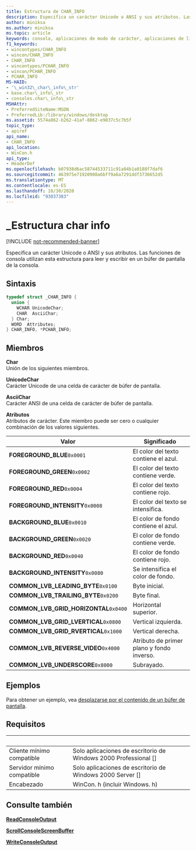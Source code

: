 ```yaml
---
title: Estructura de CHAR_INFO
description: Especifica un carácter Unicode o ANSI y sus atributos. Las funciones de consola utilizan esta estructura para leer y escribir en un búfer de pantalla de la consola.
author: miniksa
ms.author: miniksa
ms.topic: article
keywords: consola, aplicaciones de modo de carácter, aplicaciones de línea de comandos, aplicaciones de terminal, API de consola
f1_keywords:
- wincontypes/CHAR_INFO
- wincon/CHAR_INFO
- CHAR_INFO
- wincontypes/PCHAR_INFO
- wincon/PCHAR_INFO
- PCHAR_INFO
MS-HAID:
- '\_win32\_char\_info\_str'
- base.char\_info\_str
- consoles.char\_info\_str
MSHAttr:
- PreferredSiteName:MSDN
- PreferredLib:/library/windows/desktop
ms.assetid: 5574a862-b262-41af-8862-e9837c5c7b5f
topic_type:
- apiref
api_name:
- CHAR_INFO
api_location:
- WinCon.h
api_type:
- HeaderDef
ms.openlocfilehash: b07938d6ac58744533711c91a04b1a0188f7daf6
ms.sourcegitcommit: 463975e71920908a6bff9a6a7291ddf3736652d5
ms.translationtype: MT
ms.contentlocale: es-ES
ms.lasthandoff: 10/30/2020
ms.locfileid: "93037383"
---
```

# <a name="char_info-structure"></a>\_Estructura char info

[!INCLUDE [not-recommended-banner](./includes/not-recommended-banner.md)]

Especifica un carácter Unicode o ANSI y sus atributos. Las funciones de consola utilizan esta estructura para leer y escribir en un búfer de pantalla de la consola.

## <a name="syntax"></a>Sintaxis

```C
typedef struct _CHAR_INFO {
  union {
    WCHAR UnicodeChar;
    CHAR  AsciiChar;
  } Char;
  WORD  Attributes;
} CHAR_INFO, *PCHAR_INFO;
```

## <a name="members"></a>Miembros

**Char**  
Unión de los siguientes miembros.

**UnicodeChar**  
Carácter Unicode de una celda de carácter de búfer de pantalla.

**AsciiChar**  
Carácter ANSI de una celda de carácter de búfer de pantalla.

**Atributos**  
Atributos de carácter. Este miembro puede ser cero o cualquier combinación de los valores siguientes.

| Valor | Significado |
|-|-|
| **FOREGROUND_BLUE**`0x0001` | El color del texto contiene el azul. |
| **FOREGROUND_GREEN**`0x0002` | El color del texto contiene verde. |
| **FOREGROUND_RED**`0x0004` | El color del texto contiene rojo. |
| **FOREGROUND_INTENSITY**`0x0008` | El color del texto se intensifica. |
| **BACKGROUND_BLUE**`0x0010` | El color de fondo contiene el azul. |
| **BACKGROUND_GREEN**`0x0020` | El color de fondo contiene verde. |
| **BACKGROUND_RED**`0x0040` | El color de fondo contiene rojo. |
| **BACKGROUND_INTENSITY**`0x0080` | Se intensifica el color de fondo. |
| **COMMON_LVB_LEADING_BYTE**`0x0100` | Byte inicial. |
| **COMMON_LVB_TRAILING_BYTE**`0x0200` | Byte final. |
| **COMMON_LVB_GRID_HORIZONTAL**`0x0400` | Horizontal superior. |
| **COMMON_LVB_GRID_LVERTICAL**`0x0800` | Vertical izquierda. |
| **COMMON_LVB_GRID_RVERTICAL**`0x1000` | Vertical derecha. |
| **COMMON_LVB_REVERSE_VIDEO**`0x4000` | Atributo de primer plano y fondo inverso. |
| **COMMON_LVB_UNDERSCORE**`0x8000` | Subrayado. |

## <a name="examples"></a>Ejemplos

Para obtener un ejemplo, vea [desplazarse por el contenido de un búfer de pantalla](scrolling-a-screen-buffer-s-contents.md).

## <a name="requirements"></a>Requisitos

| &nbsp; | &nbsp; |
|-|-|
| Cliente mínimo compatible | Solo aplicaciones de escritorio de Windows 2000 Professional \[\] |
| Servidor mínimo compatible | Solo aplicaciones de escritorio de Windows 2000 Server \[\] |
| Encabezado | WinCon. h (incluir Windows. h) |

## <a name="see-also"></a>Consulte también

[**ReadConsoleOutput**](readconsoleoutput.md)

[**ScrollConsoleScreenBuffer**](scrollconsolescreenbuffer.md)

[**WriteConsoleOutput**](writeconsoleoutput.md)
